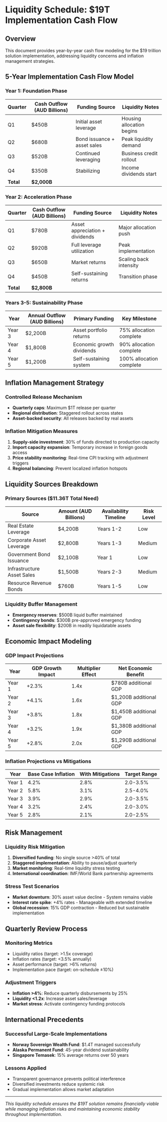 # Liquidity Schedule: $19T Implementation Cash Flow

## Overview

This document provides year-by-year cash flow modeling for the $19 trillion solution implementation, addressing liquidity concerns and inflation management strategies.

## 5-Year Implementation Cash Flow Model

### Year 1: Foundation Phase
| Quarter | Cash Outflow (AUD Billions) | Funding Source | Liquidity Notes |
|---------|------------------------------|----------------|-----------------|
| Q1      | $450B                       | Initial asset leverage | Housing allocation begins |
| Q2      | $680B                       | Bond issuance + asset sales | Peak liquidity demand |
| Q3      | $520B                       | Continued leveraging | Business credit rollout |
| Q4      | $350B                       | Stabilizing | Income dividends start |
| **Total** | **$2,000B** | | |

### Year 2: Acceleration Phase
| Quarter | Cash Outflow (AUD Billions) | Funding Source | Liquidity Notes |
|---------|------------------------------|----------------|-----------------|
| Q1      | $780B                       | Asset appreciation + dividends | Major allocation push |
| Q2      | $920B                       | Full leverage utilization | Peak implementation |
| Q3      | $650B                       | Market returns | Scaling back intensity |
| Q4      | $450B                       | Self-sustaining returns | Transition phase |
| **Total** | **$2,800B** | | |

### Years 3-5: Sustainability Phase
| Year | Annual Outflow (AUD Billions) | Primary Funding | Key Milestone |
|------|-------------------------------|-----------------|---------------|
| Year 3 | $2,200B | Asset portfolio returns | 75% allocation complete |
| Year 4 | $1,800B | Economic growth dividends | 90% allocation complete |
| Year 5 | $1,200B | Self-sustaining system | 100% allocation complete |

## Inflation Management Strategy

### Controlled Release Mechanism
- **Quarterly caps**: Maximum $1T release per quarter
- **Regional distribution**: Staggered rollout across states
- **Asset-backed security**: All releases backed by real assets

### Inflation Mitigation Measures
1. **Supply-side investment**: 30% of funds directed to production capacity
2. **Import capacity expansion**: Temporary increase in foreign goods access
3. **Price stability monitoring**: Real-time CPI tracking with adjustment triggers
4. **Regional balancing**: Prevent localized inflation hotspots

## Liquidity Sources Breakdown

### Primary Sources ($11.36T Total Need)
| Source | Amount (AUD Billions) | Availability Timeline | Risk Level |
|--------|----------------------|----------------------|------------|
| Real Estate Leverage | $4,200B | Years 1-2 | Low |
| Corporate Asset Leverage | $2,800B | Years 1-3 | Medium |
| Government Bond Issuance | $2,100B | Year 1 | Low |
| Infrastructure Asset Sales | $1,500B | Years 2-3 | Medium |
| Resource Revenue Bonds | $760B | Years 1-5 | Low |

### Liquidity Buffer Management
- **Emergency reserves**: $500B liquid buffer maintained
- **Contingency bonds**: $300B pre-approved emergency funding
- **Asset sale flexibility**: $200B in readily liquidatable assets

## Economic Impact Modeling

### GDP Impact Projections
| Year | GDP Growth Impact | Multiplier Effect | Net Economic Benefit |
|------|------------------|-------------------|---------------------|
| Year 1 | +2.3% | 1.4x | $780B additional GDP |
| Year 2 | +4.1% | 1.6x | $1,200B additional GDP |
| Year 3 | +3.8% | 1.8x | $1,450B additional GDP |
| Year 4 | +3.2% | 1.9x | $1,380B additional GDP |
| Year 5 | +2.8% | 2.0x | $1,290B additional GDP |

### Inflation Projections vs Mitigations
| Year | Base Case Inflation | With Mitigations | Target Range |
|------|-------------------|------------------|--------------|
| Year 1 | 4.2% | 2.8% | 2.0-3.5% |
| Year 2 | 5.8% | 3.1% | 2.5-4.0% |
| Year 3 | 3.9% | 2.9% | 2.0-3.5% |
| Year 4 | 3.2% | 2.4% | 2.0-3.0% |
| Year 5 | 2.8% | 2.1% | 2.0-2.5% |

## Risk Management

### Liquidity Risk Mitigation
1. **Diversified funding**: No single source >40% of total
2. **Staggered implementation**: Ability to pause/adjust quarterly
3. **Market monitoring**: Real-time liquidity stress testing
4. **International coordination**: IMF/World Bank partnership agreements

### Stress Test Scenarios
- **Market downturn**: 30% asset value decline - System remains viable
- **Interest rate spike**: +4% rates - Manageable with extended timeline
- **Global recession**: 15% GDP contraction - Reduced but sustainable implementation

## Quarterly Review Process

### Monitoring Metrics
- Liquidity ratios (target: >1.5x coverage)
- Inflation rates (target: <3.5% annually)
- Asset performance (target: >6% returns)
- Implementation pace (target: on-schedule ±10%)

### Adjustment Triggers
- **Inflation >4%**: Reduce quarterly disbursements by 25%
- **Liquidity <1.2x**: Increase asset sales/leverage
- **Market stress**: Activate contingency funding protocols

## International Precedents

### Successful Large-Scale Implementations
- **Norway Sovereign Wealth Fund**: $1.4T managed successfully
- **Alaska Permanent Fund**: 45-year dividend sustainability
- **Singapore Temasek**: 15% average returns over 50 years

### Lessons Applied
- Transparent governance prevents political interference
- Diversified investments reduce systemic risk
- Gradual implementation allows market adaptation

---

*This liquidity schedule ensures the $19T solution remains financially viable while managing inflation risks and maintaining economic stability throughout implementation.*
